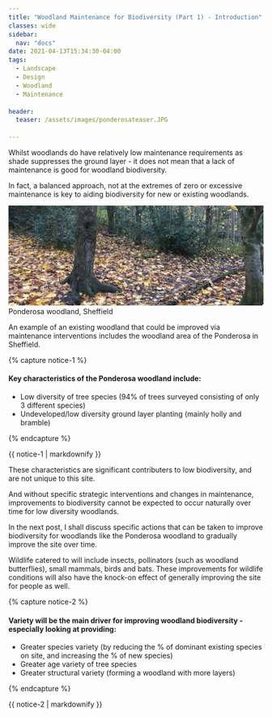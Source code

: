 ```yaml
---
title: "Woodland Maintenance for Biodiversity (Part 1) - Introduction"
classes: wide
sidebar:
  nav: "docs"
date: 2021-04-13T15:34:30-04:00
tags:
  - Landscape
  - Design
  - Woodland
  - Maintenance
  
header:
  teaser: /assets/images/ponderosateaser.JPG
  
---
```


Whilst woodlands do have relatively low maintenance requirements as shade suppresses the ground layer - it does not mean that a lack of maintenance is good for woodland biodiversity.

In fact, a balanced approach, not at the extremes of zero or excessive maintenance is key to aiding biodiversity for new or existing woodlands.

<img src="/assets/images/ponderosateaser.JPG" alt="">
<figcaption>Ponderosa woodland, Sheffield</figcaption>


An example of an existing woodland that could be improved via maintenance interventions includes the woodland area of the Ponderosa in Sheffield.

{% capture notice-1 %}

#### Key characteristics of the Ponderosa woodland include:

* Low diversity of tree species (94% of trees surveyed consisting of only 3 different species)
* Undeveloped/low diversity ground layer planting (mainly holly and bramble)

{% endcapture %}

<div class="notice">
  {{ notice-1 | markdownify }}
</div>


These characteristics are significant contributers to low biodiversity, and are not unique to this site.

And without specific strategic interventions and changes in maintenance, improvements to biodiversity cannot be expected to occur naturally over time for low diversity woodlands.

In the next post, I shall discuss specific actions that can be taken to improve biodiversity for woodlands like the Ponderosa woodland to gradually improve the site over time.

Wildlife catered to will include insects, pollinators (such as woodland butterflies), small mammals, birds and bats. These improvements for wildlife conditions will also have the knock-on effect of generally improving the site for people as well.

{% capture notice-2 %}

#### Variety will be the main driver for improving woodland biodiversity - especially looking at providing:

* Greater species variety (by reducing the % of dominant existing species on site, and increasing the % of new species)
* Greater age variety of tree species
* Greater structural variety (forming a woodland with more layers)

{% endcapture %}

<div class="notice">
  {{ notice-2 | markdownify }}
</div>
